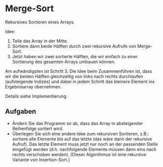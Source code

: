 # Merge-Sort

Rekursives Sortieren eines Arrays.

Idee:
1. Teile das Array in der Mitte.
2. Sortiere dann beide Hälften durch zwei rekursive Aufrufe von Merge-Sort.
3. Jetzt haben wir zwei sortierte Hälften, die wir einfach zu einer Sortierung des gesamten Arrays umbauen können.

Am aufwändigsten ist Schritt 3.
Die Idee beim Zusammenführen ist, dass wir die beiden Hälften gleichzeitig
von links nach rechts durchlaufen (aufsteigende Indizes) und
dabei in jedem Schritt das kleinere Element ins Ergebnisarray übernehmen.

Details siehe Implementierung.

## Aufgaben

* Ändern Sie das Programm so ab, dass das Array in absteigender Reihenfolge sortiert wird.
* Überlegen Sie sich eine andere Idee zum rekursiven Sortieren, z.B.:
  sortiere alle Elemente bis auf das letzte (das wäre dann der rekursive Aufruf).
  Das letzte Element muss jetzt nur noch an der passenden Stelle eingefügt werden
  (d.h. nachfolgende Elemente müssen dann eins nach rechts
  verschoben werden). \[Dieser Algorithmus ist eine rekursive Variante von Insertion-Sort.\]